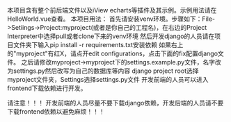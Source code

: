 ﻿本项目含有整个前后端文件以及iView echarts等插件及其示例。示例用法请在HelloWorld.vue查看。
本项目用法：
首先请安装venv环境。步骤如下：File->Setiings->Project:myproject(或者是你自己的工程名)，在右边的Project Interpreter中选择pull或者clone下来的venv环境
然后开发django的人员请在项目文件夹下输入pip install -r requirements.txt安装依赖
如果右上的"myproject"有红X，请点开edit configurations，点击下面的fix配置django文件。
之后请修改myproject->myproject下的settings.example.py文件，名字改为settings.py然后改写为自己的数据库等内容
django project root选择myproject文件夹，Settings选择settings.py文件
开发前端的人员可以进入frontend下载依赖进行开发。

请注意！！！
开发前端的人员尽量不要下载django依赖，开发后端的人员请不要下载frontend依赖以避免麻烦！！！


